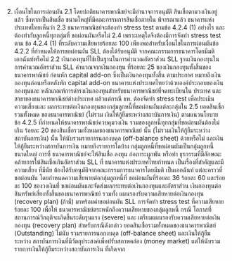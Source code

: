 2. เงื่อนไขในการผ่อนผัน
2.1
โดยปกติธนาคารพาณิชย์จะมีอำนาจการอนุมัติ
สินเชื่อตามวงเงินอยู่แล้ว ซึ่งหากเป็นสินเชื่อ
ขนาดใหญ่ที่มีคณะกรรมการสินเชื่อภายใน
พิจารณาแล้ว ธนาคารแห่งประเทศไทยเห็นว่า
2.3 ธนาคารพาณิชย์จะต้องทำ stress test ตามข้อ
4.2.4 (1) อย่างไร และต้องทำกับลูกหนี้ทุกกลุ่มที่
ขอผ่อนผันหรือไม่
2.4 เพราะเหตุใดจึงต้องมีการจัดทำ stress test ตาม
ข้อ 4.2.4 (1) ที่ระดับความเสียหายร้อยละ 100
เพียงพอสําหรับเงื่อนไขในการผ่อนผันข้อ 4.2.2
ที่กำหนดให้การขอผ่อนผัน SLL ต้องได้รับอนุมัติ
จากคณะกรรมการธนาคารโดยมีมติเอกฉันท์หรือไม่
2.2 เงินกองทุนที่ใช้เป็นฐานในการคำนวณอัตราส่วน SLL ฐานเงินกองทุนในการคํานวณอัตราส่วน SLL คำนวณจากเงินกองทุน
ที่ร้อยละ 25 ของเงินกองทุนทั้งสิ้นของธนาคารพาณิชย์ ก่อนหัก capital add-on ซึ่งเป็นเงินกองทุนทั้งสิ้น ตามประกาศ
หมายถึงเงินกองทุนก่อนหรือหลังหัก capital add-on ธนาคารแห่งประเทศไทยว่าด้วยองค์ประกอบของเงินกองทุนและ
หลักเกณฑ์การดำรงเงินกองทุนสำหรับธนาคารพาณิชย์ที่จดทะเบียนใน
ประเทศ และสาขาของธนาคารพาณิชย์ต่างประเทศ แล้วแต่กรณี
ธพ. ต้องจัดทำ stress test เพื่อประเมินความเสี่ยงและ
ผลกระทบต่อเงินกองทุนของกลุ่มลูกหนี้ที่ขอผ่อนผันแต่ละกลุ่มใน
2.5 ยอดสินเชื่อรวมทั้งหมด ของธนาคารพาณิชย์ (ไม่รวม
เงินให้กู้ยืมระหว่างสถาบันการเงิน) ตามแนวนโยบาย
ข้อ 4.2.5 ที่กําหนดให้ธนาคารพาณิชย์ควบคุมวงเงิน
รวมของลูกหนี้ทุกกลุ่มที่ขอผ่อนผันต้องไม่เกิน
ร้อยละ 20 ของสินเชื่อรวมทั้งหมดของธนาคารพาณิชย์
นั้น (ไม่รวมเงินให้กู้ยืมระหว่างสถาบันการเงิน) นั้น
ให้นับรวมรายการนอกงบดุล (off-balance sheet)
ด้วยหรือไม่ และเงินให้กู้ยืมระหว่างสถาบันการเงิน
หมายถึงรายการใดบ้าง
กลุ่มลูกหนี้ที่ขอผ่อนผันเป็นกลุ่มลูกหนี้ขนาดใหญ่ การที่
ธนาคารพาณิชย์จะให้สินเชื่อ ลงทุน ก่อภาระผูกพัน หรือทำ
ธุรกรรมที่มีลักษณะคล้ายการให้สินเชื่อเกินอัตราส่วน SLL ที่
ธนาคารแห่งประเทศไทยกำหนด เป็นเรื่องที่สำคัญและมีความเสี่ยง
ที่มีนัย ต้องได้รับอนุมัติจากคณะกรรมการธนาคารโดยมีมติ
เป็นเอกฉันท์
แต่ละคราวที่ขอผ่อนผัน โดยกำหนดความเสียหายต่อกลุ่มลูกหนี้ที่
ขอผ่อนผันที่ร้อยละ 36 ร้อยละ 60 และร้อยละ 100 ของวงเงินที่
ขอผ่อนผันและจัดส่งผลกระทบต่อเงินกองทุนและอัตราส่วน
เงินกองทุนต่อสินทรัพย์เสี่ยงทั้งสิ้นของธนาคารพาณิชย์ รวมทั้ง
แผนรองรับความเสียหายต่อเงินกองทุน (recovery plan) (ถ้ามี)
มาพร้อมคำขอผ่อนผัน SLL
การจัดทำ stress test ที่ความเสียหายร้อยละ 100 เพื่อให้
ธนาคารพาณิชย์ตระหนักถึงความเสียหายของกลุ่มลูกหนี้ กรณี
โอกาสที่สถานการณ์วิกฤติจะเกิดขึ้นระดับรุนแรง (severe) และ
เตรียมแผนรองรับความเสียหายต่อเงินกองทุน (recovery plan)
สําหรับกรณีดังกล่าว
ยอดสินเชื่อรวมทั้งหมดของธนาคารพาณิชย์ (Outstanding) ไม่นับ
รวมรายการนอกงบดุล (off-balance sheet) และเงินให้กู้ยืมระหว่าง
สถาบันการเงินที่มีวัตถุประสงค์เพื่อปรับสภาพคล่อง (money market)
แต่ให้นับรวมรายการเงินให้กู้ยืมระหว่างสถาบันการเงิน ที่เกิดจาก
